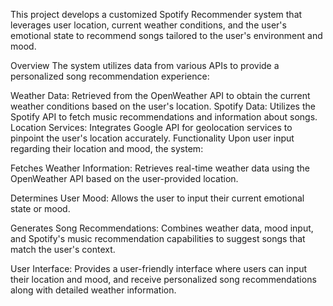 This project develops a customized Spotify Recommender system that leverages user location, current weather conditions, and the user's emotional state to recommend songs tailored to the user's environment and mood.

Overview
The system utilizes data from various APIs to provide a personalized song recommendation experience:

Weather Data: Retrieved from the OpenWeather API to obtain the current weather conditions based on the user's location.
Spotify Data: Utilizes the Spotify API to fetch music recommendations and information about songs.
Location Services: Integrates Google API for geolocation services to pinpoint the user's location accurately.
Functionality
Upon user input regarding their location and mood, the system:

Fetches Weather Information: Retrieves real-time weather data using the OpenWeather API based on the user-provided location.

Determines User Mood: Allows the user to input their current emotional state or mood.

Generates Song Recommendations: Combines weather data, mood input, and Spotify's music recommendation capabilities to suggest songs that match the user's context.

User Interface: Provides a user-friendly interface where users can input their location and mood, and receive personalized song recommendations along with detailed weather information.

